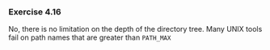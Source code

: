 ### Exercise 4.16

No, there is no limitation on the depth of the directory tree. Many UNIX tools fail on path names that are greater than `PATH_MAX`
